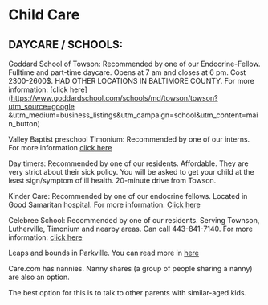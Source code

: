 # Child Care

## DAYCARE / SCHOOLS: 
 
 
Goddard School of Towson: Recommended by one of our Endocrine-Fellow. Fulltime and part-time daycare. Opens at 7 am and closes at 6 pm.  Cost 2300-2600$. 
HAD OTHER LOCATIONS IN BALTIMORE COUNTY. For more information: [click here](https://www.goddardschool.com/schools/md/towson/towson?utm_source=google
&utm_medium=business_listings&utm_campaign=school&utm_content=main_button)  
 

Valley Baptist preschool Timonium: Recommended by one of our interns. For more information [click here](https://valleybaptistpreschool.org/)
 
Day timers: Recommended by one of our residents. Affordable. They are very strict about their sick policy. You will be asked to get your child at the least sign/symptom of ill health. 20-minute drive from Towson. 
 
Kinder Care: Recommended by one of our endocrine fellows. Located in Good Samaritan hospital. For more information: [Click here](https://www.kindercare.com/ourcenters/baltimore/md/081088)  
 
Celebree School: Recommended by one of our residents. Serving Townson, Lutherville, Timonium and nearby areas. Can call 443-841-7140. For more information: [click here](https://www.celebree.com/lutherville-md/day-care-in-towson/)
 
Leaps and bounds in Parkville. You can read more in [here](https://www.carelulu.com/childcare-in-parkville-md-21234/leaps-and-bounds-learningcenterparkville/115124) 
 
Care.com has nannies. Nanny shares (a group of people sharing a nanny) are also an option.  
 
The best option for this is to talk to other parents with similar-aged kids. 
